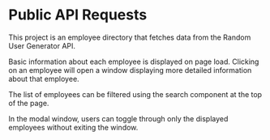 # Public API Requests

This project is an employee directory that fetches data from the Random User Generator API. 

Basic information about each employee is displayed on page load. Clicking on an employee will open a window displaying more detailed information about that employee. 

The list of employees can be filtered using the search component at the top of the page. 

In the modal window, users can toggle through only the displayed employees without exiting the window. 